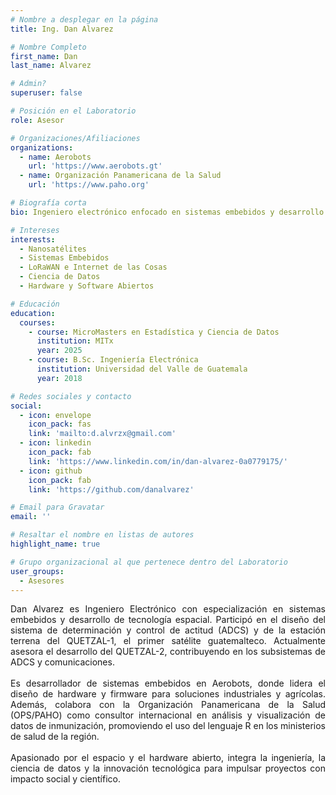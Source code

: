```yaml
---
# Nombre a desplegar en la página
title: Ing. Dan Alvarez

# Nombre Completo
first_name: Dan
last_name: Alvarez

# Admin?
superuser: false

# Posición en el Laboratorio
role: Asesor

# Organizaciones/Afiliaciones
organizations:
  - name: Aerobots
    url: 'https://www.aerobots.gt'
  - name: Organización Panamericana de la Salud
    url: 'https://www.paho.org'

# Biografía corta
bio: Ingeniero electrónico enfocado en sistemas embebidos y desarrollo de tecnología espacial. Diseñó el sistema ADCS y la estación terrena de Quetzal-1, el primer satélite guatemalteco, y actualmente asesora el desarrollo del Quetzal-2. Apasionado por el espacio y el hardware abierto.

# Intereses 
interests:
  - Nanosatélites
  - Sistemas Embebidos
  - LoRaWAN e Internet de las Cosas
  - Ciencia de Datos
  - Hardware y Software Abiertos

# Educación
education:
  courses:
    - course: MicroMasters en Estadística y Ciencia de Datos
      institution: MITx
      year: 2025
    - course: B.Sc. Ingeniería Electrónica
      institution: Universidad del Valle de Guatemala
      year: 2018  

# Redes sociales y contacto
social:
  - icon: envelope
    icon_pack: fas
    link: 'mailto:d.alvrzx@gmail.com'
  - icon: linkedin
    icon_pack: fab
    link: 'https://www.linkedin.com/in/dan-alvarez-0a0779175/'
  - icon: github
    icon_pack: fab
    link: 'https://github.com/danalvarez'

# Email para Gravatar
email: ''

# Resaltar el nombre en listas de autores
highlight_name: true

# Grupo organizacional al que pertenece dentro del Laboratorio
user_groups:
  - Asesores
---
```


<div style="text-align: justify;">

Dan Alvarez es Ingeniero Electrónico con especialización en sistemas embebidos y desarrollo de tecnología espacial. Participó en el diseño del sistema de determinación y control de actitud (ADCS) y de la estación terrena del QUETZAL-1, el primer satélite guatemalteco. Actualmente asesora el desarrollo del QUETZAL-2, contribuyendo en los subsistemas de ADCS y comunicaciones.
<br></br>
Es desarrollador de sistemas embebidos en Aerobots, donde lidera el diseño de hardware y firmware para soluciones industriales y agrícolas. Además, colabora con la Organización Panamericana de la Salud (OPS/PAHO) como consultor internacional en análisis y visualización de datos de inmunización, promoviendo el uso del lenguaje R en los ministerios de salud de la región.
<br></br>
Apasionado por el espacio y el hardware abierto, integra la ingeniería, la ciencia de datos y la innovación tecnológica para impulsar proyectos con impacto social y científico.

</div>
